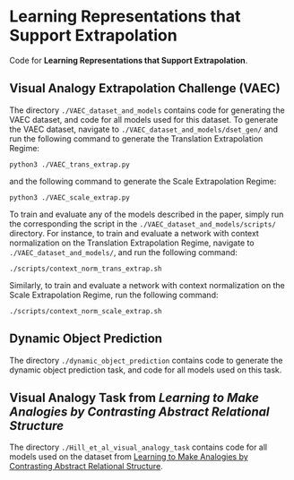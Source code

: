# Learning Representations that Support Extrapolation

Code for **Learning Representations that Support Extrapolation**.

## Visual Analogy Extrapolation Challenge (VAEC)

The directory `./VAEC_dataset_and_models` contains code for generating the VAEC dataset, and code for all models used for this dataset. To generate the VAEC dataset, navigate to `./VAEC_dataset_and_models/dset_gen/` and run the following command to generate the Translation Extrapolation Regime:
```
python3 ./VAEC_trans_extrap.py
```
and the following command to generate the Scale Extrapolation Regime:
```
python3 ./VAEC_scale_extrap.py
```

To train and evaluate any of the models described in the paper, simply run the corresponding the script in the `./VAEC_dataset_and_models/scripts/` directory. For instance, to train and evaluate a network with context normalization on the Translation Extrapolation Regime, navigate to `./VAEC_dataset_and_models/`, and run the following command:
```
./scripts/context_norm_trans_extrap.sh
```
Similarly, to train and evaluate a network with context normalization on the Scale Extrapolation Regime, run the following command:
```
./scripts/context_norm_scale_extrap.sh
```

## Dynamic Object Prediction

The directory `./dynamic_object_prediction` contains code to generate the dynamic object prediction task, and code for all models used on this task.

## Visual Analogy Task from *Learning to Make Analogies by Contrasting Abstract Relational Structure*

The directory `./Hill_et_al_visual_analogy_task` contains code for all models used on the dataset from [Learning to Make Analogies by Contrasting Abstract Relational Structure](https://arxiv.org/abs/1902.00120).

